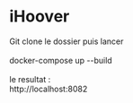 # iHoover<br>

Git clone le dossier puis lancer <br><br>
docker-compose up --build<br><br>
le resultat :<br>
http://localhost:8082<br>
<br><br>
